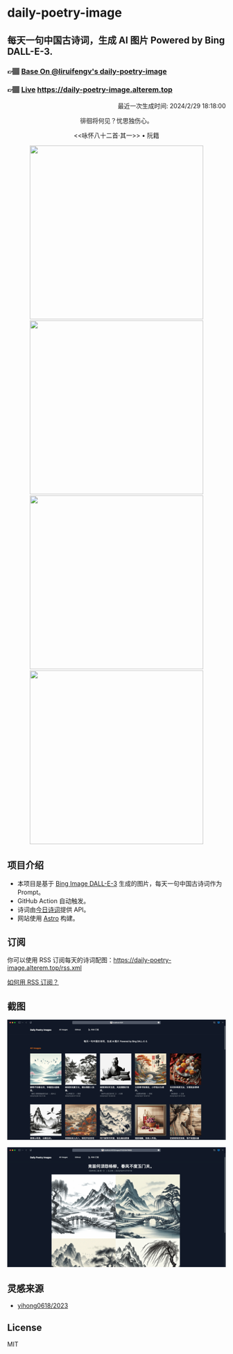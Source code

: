 
# daily-poetry-image

## 每天一句中国古诗词，生成 AI 图片 Powered by Bing DALL-E-3.

### 👉🏽 [Base On @liruifengv's daily-poetry-image](https://github.com/liruifengv/daily-poetry-image)

### 👉🏽 [Live](https://daily-poetry-image.alterem.top/) https://daily-poetry-image.alterem.top

<p align="right">
  最近一次生成时间: 2024/2/29 18:18:00
</p>
<p align="center">
徘徊将何见？忧思独伤心。
</p>
<p align="center">
<<咏怀八十二首·其一>> • 阮籍
</p>
<p align="center">
<img src="https://tse3.mm.bing.net/th/id/OIG3.QfsFa9bLVzWfzToXXZfV" height="400" width="400" />
<img src="https://tse2.mm.bing.net/th/id/OIG3.gvEDEnAQwmX9LTCe09rd" height="400" width="400" />
<img src="https://tse4.mm.bing.net/th/id/OIG3.FyV6hCsDzHyGqwCSEalV" height="400" width="400" />
<img src="https://tse4.mm.bing.net/th/id/OIG3.i0pDaD0RZK7cBeOcSNf4" height="400" width="400" />
</p>

## 项目介绍

-   本项目是基于 [Bing Image DALL-E-3](https://www.bing.com/images/create) 生成的图片，每天一句中国古诗词作为 Prompt。
-   GitHub Action 自动触发。
-   诗词由[今日诗词](https://www.jinrishici.com/)提供 API。
-   网站使用 [Astro](https://astro.build) 构建。

## 订阅

你可以使用 RSS 订阅每天的诗词配图：https://daily-poetry-image.alterem.top/rss.xml

[如何用 RSS 订阅？](https://zhuanlan.zhihu.com/p/55026716)

## 截图

![图片列表](./screenshots/Snipaste_2023-12-28_21-00-26.png)

![图片详情](./screenshots/Snipaste_2023-12-28_21-00-53.png)

## 灵感来源

-   [yihong0618/2023](https://github.com/yihong0618/2023)

## License

MIT
